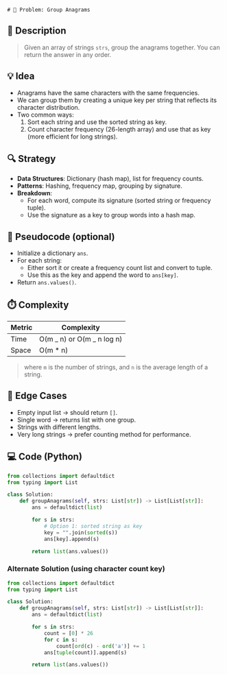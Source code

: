     # 🧩 Problem: Group Anagrams

## 📜 Description

> Given an array of strings `strs`, group the anagrams together. You can return the answer in any order.

## 💡 Idea

- Anagrams have the same characters with the same frequencies.
- We can group them by creating a unique key per string that reflects its character distribution.
- Two common ways:
  1. Sort each string and use the sorted string as key.
  2. Count character frequency (26-length array) and use that as key (more efficient for long strings).

## 🔍 Strategy

- **Data Structures**: Dictionary (hash map), list for frequency counts.
- **Patterns**: Hashing, frequency map, grouping by signature.
- **Breakdown**:
  - For each word, compute its signature (sorted string or frequency tuple).
  - Use the signature as a key to group words into a hash map.

## 🧠 Pseudocode (optional)

- Initialize a dictionary `ans`.
- For each string:
  - Either sort it or create a frequency count list and convert to tuple.
  - Use this as the key and append the word to `ans[key]`.
- Return `ans.values()`.

## ⏱️ Complexity

| Metric | Complexity                 |
| ------ | -------------------------- |
| Time   | O(m _ n) or O(m _ n log n) |
| Space  | O(m \* n)                  |

> where `m` is the number of strings, and `n` is the average length of a string.

## 🧪 Edge Cases

- Empty input list → should return `[]`.
- Single word → returns list with one group.
- Strings with different lengths.
- Very long strings → prefer counting method for performance.

## 💻 Code (Python)

```python
from collections import defaultdict
from typing import List

class Solution:
    def groupAnagrams(self, strs: List[str]) -> List[List[str]]:
        ans = defaultdict(list)

        for s in strs:
            # Option 1: sorted string as key
            key = "".join(sorted(s))
            ans[key].append(s)

        return list(ans.values())
```

### Alternate Solution (using character count key)

```python
from collections import defaultdict
from typing import List

class Solution:
    def groupAnagrams(self, strs: List[str]) -> List[List[str]]:
        ans = defaultdict(list)

        for s in strs:
            count = [0] * 26
            for c in s:
                count[ord(c) - ord('a')] += 1
            ans[tuple(count)].append(s)

        return list(ans.values())
```
